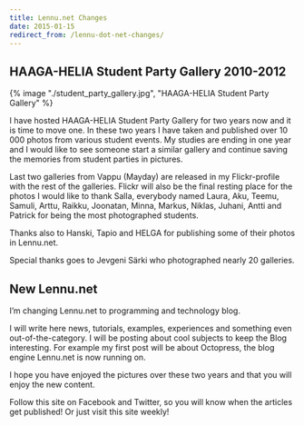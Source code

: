 ```yaml
---
title: Lennu.net Changes
date: 2015-01-15
redirect_from: /lennu-dot-net-changes/
---
```

## HAAGA-HELIA Student Party Gallery 2010-2012

{% image "./student_party_gallery.jpg", "HAAGA-HELIA Student Party Gallery" %}

I have hosted HAAGA-HELIA Student Party Gallery for two years now and it is time to move one. In these two years I have taken and published over 10 000 photos from various student events. My studies are ending in one year and I would like to see someone start a similar gallery and continue saving the memories from student parties in pictures.

Last two galleries from Vappu (Mayday) are released in my Flickr-profile with the rest of the galleries. Flickr will also be the final resting place for the photos
I would like to thank Salla, everybody named Laura, Aku, Teemu, Samuli, Arttu, Raikku, Joonatan, Minna, Markus, Niklas, Juhani, Antti and Patrick for being the most photographed students.

Thanks also to Hanski, Tapio and HELGA for publishing some of their photos in Lennu.net.

Special thanks goes to Jevgeni Särki who photographed nearly 20 galleries.

## New Lennu.net

I’m changing Lennu.net to programming and technology blog.

I will write here news, tutorials, examples, experiences and something even out-of-the-category. I will be posting about cool subjects to keep the Blog interesting. For example my first post will be about Octopress, the blog engine Lennu.net is now running on.

I hope you have enjoyed the pictures over these two years and that you will enjoy the new content.

Follow this site on Facebook and Twitter, so you will know when the articles get published! Or just visit this site weekly!

